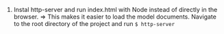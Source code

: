 1. Instal http-server and run index.html with Node instead of directly in the browser. => This makes it easier to load the model documents. Navigate to the root directory of the project and run `$ http-server`